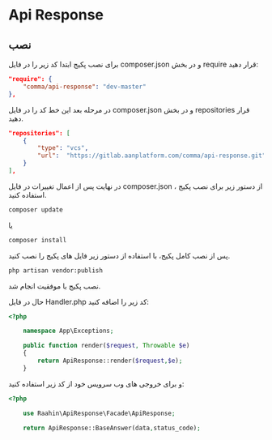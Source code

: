 # Api Response

## نصب
برای نصب پکیج ابتدا کد زیر را در فایل composer.json و در بخش require قرار دهید:
```json
"require": {
    "comma/api-response": "dev-master"
},
```

در مرحله بعد این خط کد را در فایل composer.json و در بخش repositories قرار دهید.

```json
"repositories": [
    {
        "type": "vcs",
        "url":  "https://gitlab.aanplatform.com/comma/api-response.git"
    }
],
```

در نهایت پس از اعمال تغییرات در فایل composer.json ، از دستور زیر برای نصب پکیج استفاده کنید.

```bash
composer update
```
یا 
```bash
composer install
```


پس از نصب کامل پکیج، با استفاده از دستور زیر فایل های پکیج را نصب کنید.

```bash
php artisan vendor:publish
```

نصب پکیج با موفقیت انجام شد.


حال در فایل Handler.php کد زیر را اضافه کنید:

```php
<?php

    namespace App\Exceptions;

    public function render($request, Throwable $e)
    {
        return ApiResponse::render($request,$e);
    }
```

و برای خروجی های وب سرویس خود از کد زیر استفاده کنید:

```php
<?php

    use Raahin\ApiResponse\Facade\ApiResponse;
    
    return ApiResponse::BaseAnswer(data,status_code);
```


